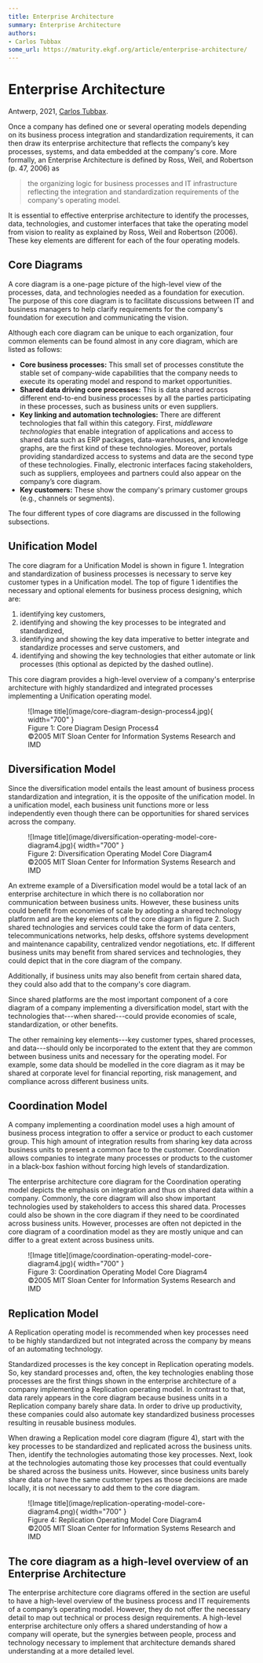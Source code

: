 ```yaml
---
title: Enterprise Architecture
summary: Enterprise Architecture
authors:
- Carlos Tubbax
some_url: https://maturity.ekgf.org/article/enterprise-architecture/
---
```

# Enterprise Architecture

Antwerp, 2021, [Carlos Tubbax](/other/author/carlos-tubbax/).

Once a company has defined one or several operating models depending on its business process integration and
standardization requirements, it can then draw its enterprise architecture that reflects the company’s key processes,
systems, and data embedded at the company's core.
More formally, an Enterprise Architecture is defined by Ross, Weil, and Robertson (p. 47, 2006) as

> the organizing logic for business processes and IT infrastructure reflecting the integration and standardization
> requirements of the company's operating model.

It is essential to effective enterprise architecture to identify the processes, data, technologies, and
customer interfaces that take the operating model from vision to reality as explained
by Ross, Weil and Robertson (2006).
These key elements are different for each of the four operating models.

## Core Diagrams

A core diagram is a one-page picture of the high-level view of the processes, data, and technologies needed as a
foundation for execution.
The purpose of this core diagram is to facilitate discussions between IT and business managers to help clarify
requirements for the company's foundation for execution and communicating the vision.

Although each core diagram can be unique to each organization, four common elements can be found almost
in any core diagram, which are listed as follows:

- **Core business processes:** This small set of processes constitute the stable set of company-wide
  capabilities that the company needs to execute its operating model and respond to market opportunities.
- **Shared data driving core processes:** This is data shared across different end-to-end 
  business processes by all the parties participating in these processes, such as business units or even suppliers.
- **Key linking and automation technologies:** There are different technologies that fall within
  this category.
  First, _middleware technologies_ that enable integration of applications and access to shared data
  such as ERP packages, data-warehouses, and knowledge graphs, are the first kind of these technologies.
  Moreover, portals providing standardized access to systems and data are the second type of
  these technologies.
  Finally, electronic interfaces facing stakeholders, such as suppliers, employees and partners
  could also appear on the company’s core diagram.
- **Key customers:** These show the company's primary customer groups (e.g., channels or segments).

The four different types of core diagrams are discussed in the following subsections.

## Unification Model

The core diagram for a Unification Model is shown in figure 1.
Integration and standardization of business processes is necessary to serve key customer types in a Unification model.
The top of figure 1 identifies the necessary and optional elements for business process designing, which are:

1. identifying key customers,
2. identifying and showing the key processes to be integrated and standardized,
3. identifying and showing the key data imperative to better integrate 
   and standardize processes and serve customers, and
4. identifying and showing the key technologies that either automate 
   or link processes (this optional as depicted by the dashed outline).

This core diagram provides a high-level overview of a company's enterprise architecture with highly standardized and
integrated processes implementing a Unification operating model.

<figure markdown>
  ![Image title](image/core-diagram-design-process4.jpg){ width="700" }
  <figcaption>Figure 1: Core Diagram Design Process4<br />©2005 MIT Sloan Center for Information Systems Research and IMD</figcaption>
</figure>

## Diversification Model

Since the diversification model entails the least amount of business process standardization and integration,
it is the opposite of the unification model.
In a unification model, each business unit functions more or less independently even though there can be opportunities
for shared services across the company.

<figure markdown>
  ![Image title](image/diversification-operating-model-core-diagram4.jpg){ width="700" }
  <figcaption>Figure 2: Diversification Operating Model Core Diagram4 <br />©2005 MIT Sloan Center for Information Systems Research and IMD</figcaption>
</figure>

An extreme example of a Diversification model would be a total lack of an enterprise architecture in which there is
no collaboration nor communication between business units.
However, these business units could benefit from economies of scale by adopting a shared technology platform and
are the key elements of the core diagram in figure 2.
Such shared technologies and services could take the form of data centers, telecommunications networks,
help desks, offshore systems development and maintenance capability, centralized vendor negotiations, etc.
If different business units may benefit from shared services and technologies, they could depict that in the
core diagram of the company.

Additionally, if business units may also benefit from certain shared data, they could also add that to the company's
core diagram.

Since shared platforms are the most important component of a core diagram of a company implementing a
diversification model, start with the technologies that---when shared---could provide economies of scale,
standardization, or other benefits.

The other remaining key elements---key customer types, shared processes, and data---should only be incorporated
to the extent that they are common between business units and necessary for the operating model.
For example, some data should be modelled in the core diagram as it may be shared at corporate level for
financial reporting, risk management, and compliance across different business units.

## Coordination Model

A company implementing a coordination model uses a high amount of business process integration to offer a service
or product to each customer group.
This high amount of integration results from sharing key data across business units to present a common face to
the customer.
Coordination allows companies to integrate many processes or products to the customer in a black-box fashion without
forcing high levels of standardization.

The enterprise architecture core diagram for the Coordination operating model depicts the emphasis on integration
and thus on shared data within a company.
Commonly, the core diagram will also show important technologies used by stakeholders to access this shared data.
Processes could also be shown in the core diagram if they need to be coordinated across business units.
However, processes are often not depicted in the core diagram of a coordination model as they are mostly unique
and can differ to a great extent across business units.

<figure markdown>
  ![Image title](image/coordination-operating-model-core-diagram4.jpg){ width="700" }
  <figcaption>Figure 3: Coordination Operating Model Core Diagram4<br />©2005 MIT Sloan Center for Information Systems Research and IMD</figcaption>
</figure>

## Replication Model

A Replication operating model is recommended when key processes need to be highly standardized but not integrated
across the company by means of an automating technology.

Standardized processes is the key concept in Replication operating models.
So, key standard processes and, often, the key technologies enabling those processes are the first things shown
in the enterprise architecture of a company implementing a Replication operating model.
In contrast to that, data rarely appears in the core diagram because business units in a Replication company
barely share data.
In order to drive up productivity, these companies could also automate key standardized business processes resulting
in reusable business modules.

When drawing a Replication model core diagram (figure 4),
start with the key processes to be standardized and replicated across the business units.
Then, identify the technologies automating those key processes.
Next, look at the technologies automating those key processes that could eventually be shared across the business units.
However, since business units barely share data or have the same customer types as those decisions are made locally,
it is not necessary to add them to the core diagram.

<figure markdown>
  ![Image title](image/replication-operating-model-core-diagram4.png){ width="700" }
  <figcaption>Figure 4: Replication Operating Model Core Diagram4<br />©2005 MIT Sloan Center for Information Systems Research and IMD</figcaption>
</figure>

## The core diagram as a high-level overview of an Enterprise Architecture

The enterprise architecture core diagrams offered in the section are useful to have a high-level overview of the
business process and IT requirements of a company’s operating model.
However, they do not offer the necessary detail to map out technical or process design requirements.
A high-level enterprise architecture only offers a shared understanding of how a company will operate,
but the synergies between people, process and technology necessary to implement that architecture demands
shared understanding at a more detailed level.
